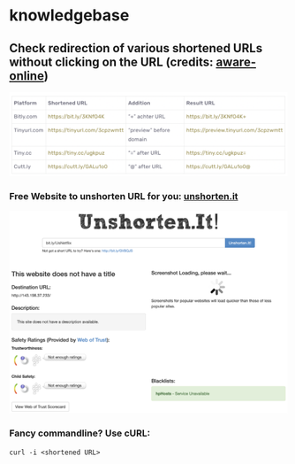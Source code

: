 # knowledgebase

## Check redirection of various shortened URLs without clicking on the URL (credits: [aware-online](https://www.aware-online.com/en/investigate-shortened-urls/))

<img src="https://github.com/reportsmishing/knowledgebase/blob/main/images/shortenedurls.png" width="600"/>

### Free Website to unshorten URL for you: [unshorten.it](https://unshorten.it)

<img src="https://github.com/reportsmishing/knowledgebase/blob/main/images/unshorten.png" width="600"/>

### Fancy commandline? Use cURL:

```
curl -i <shortened URL>
```
